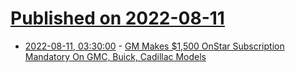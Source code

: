# [Published on 2022-08-11](index.md)

* [2022-08-11, 03:30:00](https://tech.slashdot.org/story/22/08/10/2255221/gm-makes-1500-onstar-subscription-mandatory-on-gmc-buick-cadillac-models?utm_source=rss1.0mainlinkanon&utm_medium=feed) - [GM Makes $1,500 OnStar Subscription Mandatory On GMC, Buick, Cadillac Models](https://tech.slashdot.org/story/22/08/10/2255221/gm-makes-1500-onstar-subscription-mandatory-on-gmc-buick-cadillac-models?utm_source=rss1.0mainlinkanon&utm_medium=feed)
